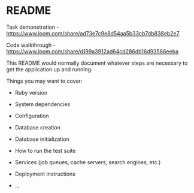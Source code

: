 # README

Task demonstration - https://www.loom.com/share/ad73e7c9e8d54aa5b33cb7db838eb2e7

Code walkthrough - https://www.loom.com/share/d199a3912ad64cd286db16d93586eeba

This README would normally document whatever steps are necessary to get the
application up and running.

Things you may want to cover:

* Ruby version

* System dependencies

* Configuration

* Database creation

* Database initialization

* How to run the test suite

* Services (job queues, cache servers, search engines, etc.)

* Deployment instructions

* ...
